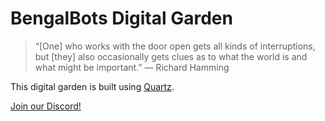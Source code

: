 # BengalBots Digital Garden

> “[One] who works with the door open gets all kinds of interruptions, but [they] also occasionally gets clues as to what the world is and what might be important.” — Richard Hamming

This digital garden is built using [Quartz](https://quartz.jzhao.xyz/).

[Join our Discord!](https://discord.gg/xdf84dUCxV)
